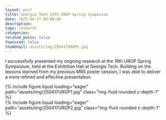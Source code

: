 ```yaml
---
layout: post
title: Georgia Tech 19th UROP Spring Symposium
date: 2025-04-17 09:00:00
description:
tags: research
categories:
related_posts: false
featured: false
thumbnail: assets/img/250417UROP1.jpg
---
```

I successfully presented my ongoing research at the 19th UROP Spring Symposium, held at the Exhibition Hall at Georgia Tech. Building on the lessons learned from my previous MRS poster session, I was able to deliver a more refined and effective presentation.

<div class="text-center mb-4 w-75 mx-auto">
  {% include figure.liquid 
    loading="eager" 
    path="assets/img/250417UROP1.jpg" 
    class="img-fluid rounded z-depth-1" %}
</div>

<div class="text-center mb-4 w-75 mx-auto">
  {% include figure.liquid 
    loading="eager" 
    path="assets/img/250417UROP2.jpg" 
    class="img-fluid rounded z-depth-1" %}
</div>
